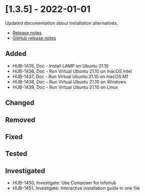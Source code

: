 # [1.3.5] - 2022-01-01

Updated documentation about installation alternatives.

* [Release notes](main,release_v1_v1v3_v1v3v5)
* [GitHub release notes](https://github.com/peterlembke/infohub/releases/tag/v1.3.5)

## Added
* HUB-1435, Doc - Install LAMP on Ubuntu 21.10
* HUB-1436, Doc - Run Virtual Ubuntu 21.10 on macOS Intel
* HUB-1437, Doc - Run Virtual Ubuntu 21.10 on macOS M1
* HUB-1438, Doc - Run Virtual Ubuntu 21.10 on Windows
* HUB-1439, Doc - Run Virtual Ubuntu 21.10 on Linux

## Changed

## Removed
 
## Fixed

## Tested

## Investigated
* HUB-1450, Investigate: Use Composer for Infohub
* HUB-1451, Investigate: Interactive installation guide in one file
